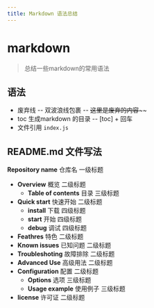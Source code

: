 ```yaml
---
title: Markdown 语法总结
---
```




# markdown

> 总结一些markdown的常用语法



## 语法

* 废弃线 -- 双波浪线包裹 -- ~~这里是废弃的内容~~~~
* toc 生成markdown 的目录 -- [toc] + 回车
* 文件引用 ```index.js```





## README.md 文件写法

**Repository name** 仓库名  一级标题

* **Overview** 概览 二级标题
  * **Table of contents** 目录 三级标题
* **Quick start** 快速开始 二级标题
  * **install** 下载 四级标题
  * **start** 开始 四级标题
  * **debug** 调试 四级标题
* **Feathres** 特色 二级标题
* **Known issues** 已知问题 二级标题
* **Troubleshoting** 故障排除 二级标题
* **Advanced Use** 高级用法 二级标题
* **Configuration** 配置 二级标题
  * **Options** 选项 三级标题
  * **Usage example** 使用例子 三级标题
* **license** 许可证 二级标题 